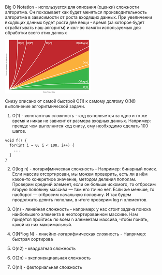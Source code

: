 Big O Notation - используется для описания (оценки) сложности алгоритма. Он показывает как будет меняться производительность алгоритма в зависимости от роста входящих данных. При увеличении входящих данных будет рости две вещи - время (за которое будет отрабатывать наш алгоритм) и кол-во памяти используемых для обработки всего этих данных

<img src="../../assets/algorithms/On.png" alt="Большая нотация" />

Снизу описано от самой быстрой O(1) к самому долгому O(N!) выполнение алгоритмической задачи. 

1. O(1) - константная сложность - код выполняется за одно и то же время и никак не зависит от размера входных данных. Например: прежде чем выполнится код снизу, ему необходимо сделать 100 шагов.

```
void f() {
  for(int i = 0; i < 100; i++) {
    ...
  }
}
```

2. O(log n) - логарифмическая сложность - Например: бинарный поиск. Если массив отсортирован, мы можем проверить, есть ли в нём какое-то конкретное значение, методом деления пополам. Проверим средний элемент, если он больше искомого, то отбросим вторую половину массива — там его точно нет. Если же меньше, то наоборот — отбросим начальную половину. И так будем продолжать делить пополам, в итоге проверим log n элементов.

3. O(n) - линейная сложность - например: у нас стоит задача поиска наибольшего элемента в неотсортированном массиве. Нам придётся пройтись по всем n элементам массива, чтобы понять, какой из них максимальный.

4. O(N*log N) -  линейно-логарифмическая сложность -  Например: быстрая сортирова

5. O(n2) - квадратная сложность 

6. O(2n) - экспоненциальная сложность 

7. O(n!) - факториальная сложность